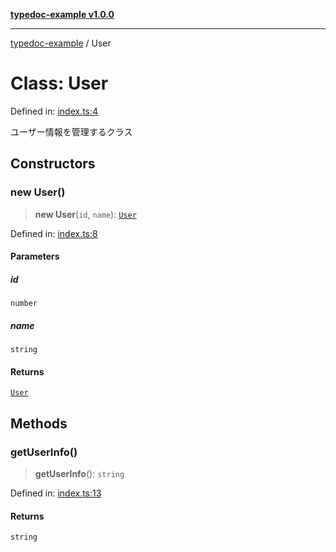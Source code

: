 [**typedoc-example v1.0.0**](../README.md)

***

[typedoc-example](../README.md) / User

# Class: User

Defined in: [index.ts:4](https://github.com/uytrewq12345/typedoc-practice/blob/e5e5cc7585081bc661879e7e033d6ad0ebc4236a/src/index.ts#L4)

ユーザー情報を管理するクラス

## Constructors

### new User()

> **new User**(`id`, `name`): [`User`](User.md)

Defined in: [index.ts:8](https://github.com/uytrewq12345/typedoc-practice/blob/e5e5cc7585081bc661879e7e033d6ad0ebc4236a/src/index.ts#L8)

#### Parameters

##### id

`number`

##### name

`string`

#### Returns

[`User`](User.md)

## Methods

### getUserInfo()

> **getUserInfo**(): `string`

Defined in: [index.ts:13](https://github.com/uytrewq12345/typedoc-practice/blob/e5e5cc7585081bc661879e7e033d6ad0ebc4236a/src/index.ts#L13)

#### Returns

`string`
